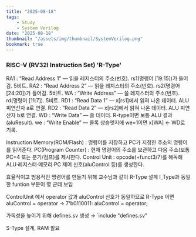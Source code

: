 ```yaml
---
title: "2025-08-18"
tags:
    - Study
    - System Verilog
date: "2025-08-18"
thumbnail: "/assets/img/thumbnail/SystemVerilog.png"
bookmark: true
---
```


### RISC-V (RV32I Instruction Set) 'R-Type'
RA1 : “Read Address 1” — 읽을 레지스터의 주소(번호). rs1(명령어 [19:15])가 들어감. 5비트.
RA2 : “Read Address 2” — 읽을 레지스터의 주소(번호). rs2(명령어 [24:20])가 들어감. 5비트.
WA : “Write Address” — 쓸 레지스터의 주소(번호). rd(명령어 [11:7]). 5비트.
RD1 : “Read Data 1” — x[rs1]에서 읽혀 나온 데이터. ALU 피연산자 a로 연결.
RD2 : “Read Data 2” — x[rs2]에서 읽혀 나온 데이터. ALU 피연산자 b로 연결.
WD : “Write Data” — 쓸 데이터. R-type이면 보통 ALU 결과(aluResult).
we : “Write Enable” — 클록 상승엣지에 we=1이면 x[WA] ← WD로 기록.

Instruction Memory(ROM/Flash) : 명령어를 저장하고 PC가 지정한 주소의 명령어를 읽어준다.
PC(Program Counter) : 현재 명령어의 주소를 보관하고 다음 주소(보통 PC+4 또는 분기/점프)를 제시한다.
Control Unit : opcode(+funct3/7)를 해독해 ALU·레지스터·메모리·PC 제어 신호(aluControl 등)를 생성한다.

효율적이고 범용적인 명령어를 만들기 위해 교수님과 같이 R-Type 설계
I_Type과 동일한 funtion 부분이 몇 군데 보임

ControlUnit 에서 operator 값과 aluControl 신호가 동일하므로 R-Type 이면 aluControl = operator
→ 7'b0110011: aluControl = operator;

가독성을 높이기 위해 defines.sv 생성
→ `include "defines.sv"

S-Type 설계, RAM 필요
